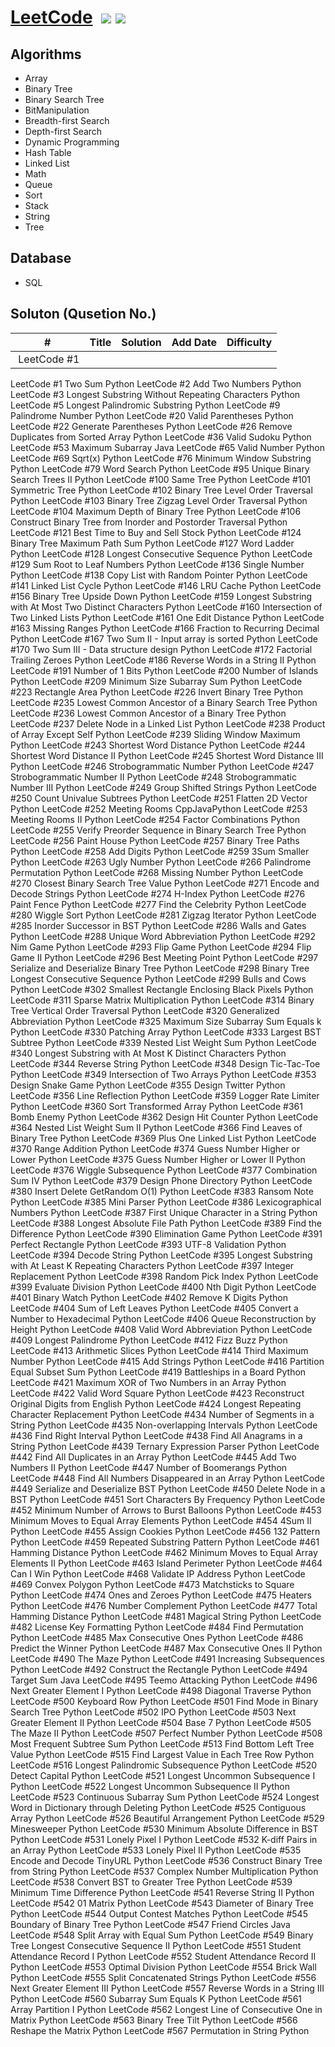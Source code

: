 # [LeetCode](https://leetcode.com/problemset/algorithms/)  ![](https://img.shields.io/badge/language-Python-blue.svg) ![](https://img.shields.io/badge/license-MIT-brightgreen.svg) 


## Algorithms

- Array
- Binary Tree
- Binary Search Tree
- BitManipulation
- Breadth-first Search
- Depth-first Search
- Dynamic Programming
- Hash Table
- Linked List
- Math
- Queue 
- Sort
- Stack
- String
- Tree

## Database
- SQL

## Soluton (Qusetion No.)

| #	   | Title    | Solution   | Add Date	|    Difficulty |
| ---- |:--------:| :--------: |:--------: |:--------: |
|  LeetCode	#1	 |             |           |         |       ||
LeetCode	#1	Two Sum	Python
LeetCode	#2	Add Two Numbers	Python
LeetCode	#3	Longest Substring Without Repeating Characters	Python
LeetCode	#5	Longest Palindromic Substring	Python
LeetCode	#9	Palindrome Number	Python
LeetCode	#20	Valid Parentheses	Python
LeetCode	#22	Generate Parentheses	Python
LeetCode	#26	Remove Duplicates from Sorted Array	Python
LeetCode	#36	Valid Sudoku	Python
LeetCode	#53	Maximum Subarray	Java
LeetCode	#65	Valid Number	Python
LeetCode	#69	Sqrt(x)	Python
LeetCode	#76	Minimum Window Substring	Python
LeetCode	#79	Word Search	Python
LeetCode	#95	Unique Binary Search Trees II	Python
LeetCode	#100	Same Tree	Python
LeetCode	#101	Symmetric Tree	Python
LeetCode	#102	Binary Tree Level Order Traversal	Python
LeetCode	#103	Binary Tree Zigzag Level Order Traversal	Python
LeetCode	#104	Maximum Depth of Binary Tree	Python
LeetCode	#106	Construct Binary Tree from Inorder and Postorder Traversal	Python
LeetCode	#121	Best Time to Buy and Sell Stock	Python
LeetCode	#124	Binary Tree Maximum Path Sum	Python
LeetCode	#127	Word Ladder	Python
LeetCode	#128	Longest Consecutive Sequence	Python
LeetCode	#129	Sum Root to Leaf Numbers	Python
LeetCode	#136	Single Number	Python
LeetCode	#138	Copy List with Random Pointer	Python
LeetCode	#141	Linked List Cycle	Python
LeetCode	#146	LRU Cache	Python
LeetCode	#156	Binary Tree Upside Down	Python
LeetCode	#159	Longest Substring with At Most Two Distinct Characters	Python
LeetCode	#160	Intersection of Two Linked Lists	Python
LeetCode	#161	One Edit Distance	Python
LeetCode	#163	Missing Ranges	Python
LeetCode	#166	Fraction to Recurring Decimal	Python
LeetCode	#167	Two Sum II - Input array is sorted	Python
LeetCode	#170	Two Sum III - Data structure design	Python
LeetCode	#172	Factorial Trailing Zeroes	Python
LeetCode	#186	Reverse Words in a String II	Python
LeetCode	#191	Number of 1 Bits	Python
LeetCode	#200	Number of Islands	Python
LeetCode	#209	Minimum Size Subarray Sum	Python
LeetCode	#223	Rectangle Area	Python
LeetCode	#226	Invert Binary Tree	Python
LeetCode	#235	Lowest Common Ancestor of a Binary Search Tree	Python
LeetCode	#236	Lowest Common Ancestor of a Binary Tree	Python
LeetCode	#237	Delete Node in a Linked List	Python
LeetCode	#238	Product of Array Except Self	Python
LeetCode	#239	Sliding Window Maximum	Python
LeetCode	#243	Shortest Word Distance	Python
LeetCode	#244	Shortest Word Distance II	Python
LeetCode	#245	Shortest Word Distance III	Python
LeetCode	#246	Strobogrammatic Number	Python
LeetCode	#247	Strobogrammatic Number II	Python
LeetCode	#248	Strobogrammatic Number III	Python
LeetCode	#249	Group Shifted Strings	Python
LeetCode	#250	Count Univalue Subtrees	Python
LeetCode	#251	Flatten 2D Vector	Python
LeetCode	#252	Meeting Rooms	CppJavaPython
LeetCode	#253	Meeting Rooms II	Python
LeetCode	#254	Factor Combinations	Python
LeetCode	#255	Verify Preorder Sequence in Binary Search Tree	Python
LeetCode	#256	Paint House	Python
LeetCode	#257	Binary Tree Paths	Python
LeetCode	#258	Add Digits	Python
LeetCode	#259	3Sum Smaller	Python
LeetCode	#263	Ugly Number	Python
LeetCode	#266	Palindrome Permutation	Python
LeetCode	#268	Missing Number	Python
LeetCode	#270	Closest Binary Search Tree Value	Python
LeetCode	#271	Encode and Decode Strings	Python
LeetCode	#274	H-Index	Python
LeetCode	#276	Paint Fence	Python
LeetCode	#277	Find the Celebrity	Python
LeetCode	#280	Wiggle Sort	Python
LeetCode	#281	Zigzag Iterator	Python
LeetCode	#285	Inorder Successor in BST  Python
LeetCode	#286	Walls and Gates	Python
LeetCode	#288	Unique Word Abbreviation	Python
LeetCode	#292	Nim Game	Python
LeetCode	#293	Flip Game	Python
LeetCode	#294	Flip Game II	Python
LeetCode	#296	Best Meeting Point	Python
LeetCode	#297	Serialize and Deserialize Binary Tree	Python
LeetCode	#298	Binary Tree Longest Consecutive Sequence	Python
LeetCode	#299	Bulls and Cows	Python
LeetCode	#302	Smallest Rectangle Enclosing Black Pixels	Python
LeetCode	#311	Sparse Matrix Multiplication	Python
LeetCode	#314	Binary Tree Vertical Order Traversal	Python
LeetCode	#320	Generalized Abbreviation	Python
LeetCode	#325	Maximum Size Subarray Sum Equals k	Python
LeetCode	#330	Patching Array	Python
LeetCode	#333	Largest BST Subtree	Python
LeetCode	#339	Nested List Weight Sum	Python
LeetCode	#340	Longest Substring with At Most K Distinct Characters	Python
LeetCode	#344	Reverse String	Python
LeetCode	#348	Design Tic-Tac-Toe	Python
LeetCode	#349	Intersection of Two Arrays	Python
LeetCode	#353	Design Snake Game	Python
LeetCode	#355	Design Twitter	Python
LeetCode	#356	Line Reflection	Python
LeetCode	#359	Logger Rate Limiter	Python
LeetCode	#360	Sort Transformed Array	Python
LeetCode	#361	Bomb Enemy	Python
LeetCode	#362	Design Hit Counter	Python
LeetCode	#364	Nested List Weight Sum II	Python
LeetCode	#366	Find Leaves of Binary Tree	Python
LeetCode	#369	Plus One Linked List	Python
LeetCode	#370	Range Addition	Python
LeetCode	#374	Guess Number Higher or Lower	Python
LeetCode	#375	Guess Number Higher or Lower II	Python
LeetCode	#376	Wiggle Subsequence	Python
LeetCode	#377	Combination Sum IV	Python
LeetCode	#379	Design Phone Directory	Python
LeetCode	#380	Insert Delete GetRandom O(1)	Python
LeetCode	#383	Ransom Note	Python
LeetCode	#385	Mini Parser	Python
LeetCode	#386	Lexicographical Numbers	Python
LeetCode	#387	First Unique Character in a String	Python
LeetCode	#388	Longest Absolute File Path	Python
LeetCode	#389	Find the Difference	Python
LeetCode	#390	Elimination Game	Python
LeetCode	#391	Perfect Rectangle	Python
LeetCode	#393	UTF-8 Validation	Python
LeetCode	#394	Decode String	Python
LeetCode	#395	Longest Substring with At Least K Repeating Characters	Python
LeetCode	#397	Integer Replacement	Python
LeetCode	#398	Random Pick Index	Python
LeetCode	#399	Evaluate Division	Python
LeetCode	#400	Nth Digit	Python
LeetCode	#401	Binary Watch	Python
LeetCode	#402	Remove K Digits	Python
LeetCode	#404	Sum of Left Leaves	Python
LeetCode	#405	Convert a Number to Hexadecimal	Python
LeetCode	#406	Queue Reconstruction by Height	Python
LeetCode	#408	Valid Word Abbreviation	Python
LeetCode	#409	Longest Palindrome	Python
LeetCode	#412	Fizz Buzz Python
LeetCode	#413	Arithmetic Slices	Python
LeetCode	#414	Third Maximum Number	Python
LeetCode	#415	Add Strings	Python
LeetCode	#416	Partition Equal Subset Sum	Python
LeetCode	#419	Battleships in a Board	Python
LeetCode	#421	Maximum XOR of Two Numbers in an Array	Python
LeetCode	#422	Valid Word Square	Python
LeetCode	#423	Reconstruct Original Digits from English	Python
LeetCode	#424	Longest Repeating Character Replacement	Python
LeetCode	#434	Number of Segments in a String	Python
LeetCode	#435	Non-overlapping Intervals	Python
LeetCode	#436	Find Right Interval	Python
LeetCode	#438	Find All Anagrams in a String	Python
LeetCode	#439	Ternary Expression Parser Python
LeetCode	#442	Find All Duplicates in an Array	Python
LeetCode	#445	Add Two Numbers II	Python
LeetCode	#447	Number of Boomerangs	Python
LeetCode	#448	Find All Numbers Disappeared in an Array	Python
LeetCode	#449	Serialize and Deserialize BST	Python
LeetCode	#450	Delete Node in a BST	Python
LeetCode	#451	Sort Characters By Frequency	Python
LeetCode	#452	Minimum Number of Arrows to Burst Balloons	Python
LeetCode	#453	Minimum Moves to Equal Array Elements	Python
LeetCode	#454	4Sum II	Python
LeetCode	#455	Assign Cookies	Python
LeetCode	#456	132 Pattern	Python
LeetCode	#459	Repeated Substring Pattern	Python
LeetCode	#461	Hamming Distance	Python
LeetCode	#462	Minimum Moves to Equal Array Elements II	Python
LeetCode	#463	Island Perimeter	Python
LeetCode	#464	Can I Win	Python
LeetCode	#468	Validate IP Address	Python
LeetCode	#469	Convex Polygon	Python
LeetCode	#473	Matchsticks to Square	Python
LeetCode	#474	Ones and Zeroes	Python
LeetCode	#475	Heaters	Python
LeetCode	#476	Number Complement	Python
LeetCode	#477	Total Hamming Distance	Python
LeetCode	#481	Magical String	Python
LeetCode	#482	License Key Formatting	Python
LeetCode	#484	Find Permutation	Python
LeetCode	#485	Max Consecutive Ones	Python
LeetCode	#486	Predict the Winner	Python
LeetCode	#487	Max Consecutive Ones II	Python
LeetCode	#490	The Maze	Python
LeetCode	#491	Increasing Subsequences	Python
LeetCode	#492	Construct the Rectangle	Python
LeetCode	#494	Target Sum	Java
LeetCode	#495	Teemo Attacking	Python
LeetCode	#496	Next Greater Element I	Python
LeetCode	#498	Diagonal Traverse	Python
LeetCode	#500	Keyboard Row	Python
LeetCode	#501	Find Mode in Binary Search Tree	Python
LeetCode	#502	IPO	Python
LeetCode	#503	Next Greater Element II	Python
LeetCode	#504	Base 7	Python
LeetCode	#505	The Maze II	Python
LeetCode	#507	Perfect Number	Python
LeetCode	#508	Most Frequent Subtree Sum	Python
LeetCode	#513	Find Bottom Left Tree Value	Python
LeetCode	#515	Find Largest Value in Each Tree Row	Python
LeetCode	#516	Longest Palindromic Subsequence	Python
LeetCode	#520	Detect Capital	Python
LeetCode	#521	Longest Uncommon Subsequence I	Python
LeetCode	#522	Longest Uncommon Subsequence II	Python
LeetCode	#523	Continuous Subarray Sum Python
LeetCode	#524	Longest Word in Dictionary through Deleting	Python
LeetCode	#525	Contiguous Array	Python
LeetCode	#526	Beautiful Arrangement	Python
LeetCode	#529	Minesweeper	Python
LeetCode	#530	Minimum Absolute Difference in BST	Python
LeetCode	#531	Lonely Pixel I	Python
LeetCode	#532	K-diff Pairs in an Array	Python
LeetCode	#533	Lonely Pixel II	Python
LeetCode	#535	Encode and Decode TinyURL	Python
LeetCode	#536	Construct Binary Tree from String	Python
LeetCode	#537	Complex Number Multiplication	Python
LeetCode	#538	Convert BST to Greater Tree	Python
LeetCode	#539	Minimum Time Difference	Python
LeetCode	#541	Reverse String II	Python
LeetCode	#542	01 Matrix	Python
LeetCode	#543	Diameter of Binary Tree	Python
LeetCode	#544	Output Contest Matches	Python
LeetCode	#545	Boundary of Binary Tree	Python
LeetCode	#547	Friend Circles	Java
LeetCode	#548	Split Array with Equal Sum	Python
LeetCode	#549	Binary Tree Longest Consecutive Sequence II	Python
LeetCode	#551	Student Attendance Record I	Python
LeetCode	#552	Student Attendance Record II	Python
LeetCode	#553	Optimal Division	Python
LeetCode	#554	Brick Wall	Python
LeetCode	#555	Split Concatenated Strings	Python
LeetCode	#556	Next Greater Element III	Python
LeetCode	#557	Reverse Words in a String III	Python
LeetCode	#560	Subarray Sum Equals K	Python
LeetCode	#561	Array Partition I	Python
LeetCode	#562	Longest Line of Consecutive One in Matrix	Python
LeetCode	#563	Binary Tree Tilt	Python
LeetCode	#566	Reshape the Matrix	Python
LeetCode	#567	Permutation in String	Python
